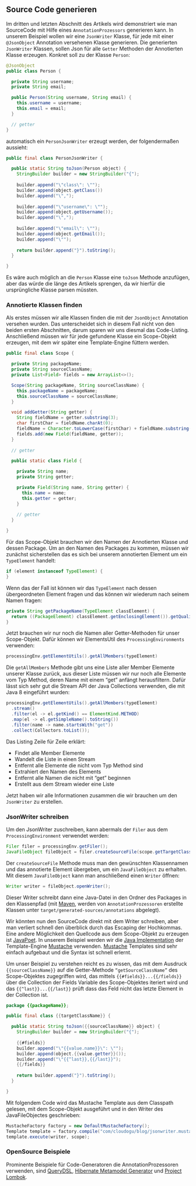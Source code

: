 ## Source Code generieren

Im dritten und letzten Abschnitt des Artikels wird demonstriert wie man SourceCode mit Hilfe eines `AnnotationProzessors` generieren kann. In unserem Beispiel wollen wir eine `JsonWriter` Klasse, für jede mit einer `@JsonObject` Annotation versehenen Klasse generieren. Die generierten `JsonWriter` Klassen, sollen Json für alle `Getter` Methoden der Annotierten Klasse erzeugen. Konkret soll zu der Klasse `Person`:

```java
@JsonObject
public class Person {

  private String username;
  private String email;

  public Person(String username, String email) {
    this.username = username;
    this.email = email;
  }

  // getter
}
```

automatisch ein `PersonJsonWriter` erzeugt werden, der folgendermaßen aussieht:

```java
public final class PersonJsonWriter {

  public static String toJson(Person object) {
    StringBuilder builder = new StringBuilder("{");
    
    builder.append("\"class\": \"");
    builder.append(object.getClass())
    builder.append("\",");
    
    builder.append("\"username\": \"");
    builder.append(object.getUsername());
    builder.append("\",");
    
    builder.append("\"email\": \"");
    builder.append(object.getEmail());
    builder.append("\"");
    
    return builder.append("}").toString();
  }

}
```

Es wäre auch möglich an die `Person` Klasse eine `toJson` Methode anzufügen, aber das würde die länge des Artikels sprengen, da wir hierfür die ursprüngliche Klasse parsen müssten.

### Annotierte Klassen finden

Als erstes müssen wir alle Klassen finden die mit der `JsonObject` Annotation versehen wurden. Das unterscheidet sich in diesem Fall nicht von den beiden ersten Abschnitten, darum sparen wir uns diesmal das Code-Listing. Anschließend müssen wir für jede gefundene Klasse ein Scope-Objekt erzeugen, mit dem wir später eine Template-Engine füttern werden. 

```java
public final class Scope {

  private String packageName;
  private String sourceClassName;
  private List<Field> fields = new ArrayList<>();

  Scope(String packageName, String sourceClassName) {
    this.packageName = packageName;
    this.sourceClassName = sourceClassName;
  }

  void addGetter(String getter) {
    String fieldName = getter.substring(3);
    char firstChar = fieldName.charAt(0);
    fieldName = Character.toLowerCase(firstChar) + fieldName.substring(1);
    fields.add(new Field(fieldName, getter));
  }
    
  // getter

  public static class Field {

    private String name;
    private String getter;

    private Field(String name, String getter) {
      this.name = name;
      this.getter = getter;
    }
        
    // getter
  }

}
```

Für das Scope-Objekt brauchen wir den Namen der Annotierten Klasse und dessen Package. Um an den Namen des Packages zu kommen, müssen wir zunächst sicherstellen das es sich bei unserem annotierten Element um ein `TypeElement` handelt:

```java
if (element instanceof TypeElement) {
}
```

Wenn das der Fall ist können wir das `TypeElement` nach dessen übergeordneten Element fragen und das können wir wiederum nach seinem Namen fragen:

```java
private String getPackageName(TypeElement classElement) {
  return ((PackageElement) classElement.getEnclosingElement()).getQualifiedName().toString();
}
```

Jetzt brauchen wir nur noch die Namen aller Getter-Methoden für unser Scope-Objekt. Dafür können wir ElementsUtil des `ProcessingEnvironments` verwenden:

```java
processingEnv.getElementUtils().getAllMembers(typeElement)
```

Die `getAllMembers` Methode gibt uns eine Liste aller Member Elemente unserer Klasse zurück, aus dieser Liste müssen wir nur noch alle Elemente vom Typ Method, deren Name mit einem “get” anfängt herausfiltern. Dafür lässt sich sehr gut die Stream API der Java Collections verwenden, die mit Java 8 eingeführt wurden:

```java
processingEnv.getElementUtils().getAllMembers(typeElement)
  .stream()
  .filter(el -> el.getKind() == ElementKind.METHOD)
  .map(el -> el.getSimpleName().toString())
  .filter(name -> name.startsWith("get"))
  .collect(Collectors.toList()); 
```

Das Listing Zeile für Zeile erklärt:

* Findet alle Member Elemente
* Wandelt die Liste in einen Stream
* Entfernt alle Elemente die nicht vom Typ Method sind
* Extrahiert den Namen des Elements
* Entfernt alle Namen die nicht mit “get” beginnen
* Erstellt aus dem Stream wieder eine Liste

Jetzt haben wir alle Informationen zusammen die wir brauchen um den `JsonWriter` zu erstellen.

### JsonWriter schreiben

Um den JsonWriter zuschreiben, kann abermals der `Filer` aus dem `ProcessingEnvironment` verwendet werden:

```java
Filer filer = processingEnv.getFiler();
JavaFileObject fileObject = filer.createSourceFile(scope.getTargetClassNameWithPackage(), element);
```

Der `createSourceFile` Methode muss man den gewünschten Klassennamen und das annotierte Element übergeben, um ein `JavaFileObject` zu erhalten. Mit diesem `JavaFileObject` kann man anschließend einen `Writer` öffnen:

```java
Writer writer = fileObject.openWriter();
```

Dieser Writer schreibt dann eine Java-Datei in den Ordner des Packages in den Klassenpfad (mit [Maven](https://maven.apache.org), werden von `AnnotationProzessoren` erstellte Klassen unter `target/generated-sources/annotations` abgelegt).

Wir könnten nun den SourceCode direkt mit dem Writer schreiben, aber man verliert schnell den überblick durch das Escaping der Hochkommas. Eine andere Möglichkeit den Quellcode aus dem Scope-Objekt zu erzeugen ist [JavaPoet](https://github.com/square/javapoet). In unserem Beispiel werden wir die [Java Implementation](https://github.com/spullara/mustache.java) der Template-Engine [Mustache](https://mustache.github.io/) verwenden. [Mustache](https://mustache.github.io/) Templates sind sehr einfach aufgebaut und die Syntax ist schnell erlernt. 

Um unser Beispiel zu verstehen reicht es zu wissen, das mit dem Ausdruck `{{sourceClassName}}` auf die Getter-Methode `“getSourceClassName”` des Scope-Objektes zugegriffen wird, das mittels `{{#fields}}...{{/fields}}` über die Collection der Fields Variable des Scope-Objektes iteriert wird und das `{{^last}}...{{/last}}` prüft dass das Feld nicht das letzte Element in der Collection ist.

```java
package {{packageName}};

public final class {{targetClassName}} {

  public static String toJson({{sourceClassName}} object) {
    StringBuilder builder = new StringBuilder("{");
    
    {{#fields}}
    builder.append("\"{{value.name}}\": \"");
    builder.append(object.{{value.getter}}());
    builder.append("\"{{^last}},{{/last}}");
    {{/fields}}
    
    return builder.append("}").toString();
  }

}
```

Mit folgendem Code wird das Mustache Template aus dem Classpath gelesen, mit dem Scope-Objekt ausgeführt und in den Writer des JavaFileObjectes geschrieben:

```java
MustacheFactory factory = new DefaultMustacheFactory();
Template template = factory.compile("com/cloudogu/blog/jsonwriter.mustache");
template.execute(writer, scope);
```

### OpenSource Beispiele

Prominente Beispiele für Code-Generatoren die AnnotationProzessoren verwenden, sind [QueryDSL](http://www.querydsl.com/), [Hibernate Metamodel Generator](http://hibernate.org/orm/tooling/) und [Project Lombok](https://projectlombok.org/).
